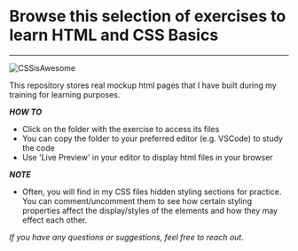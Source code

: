 # Browse this selection of exercises to learn HTML and CSS Basics

-----

![CSSisAwesome](https://user-images.githubusercontent.com/78743837/111850920-dd965b80-8911-11eb-8683-17e71fc0586f.png)


This repository stores real mockup html pages that I have built during my training for learning purposes. 

***HOW TO***
- Click on the folder with the exercise to access its files
- You can copy the folder to your preferred editor (e.g. VSCode) to study the code
- Use 'Live Preview' in your editor to display html files in your browser 

***NOTE***
- Often, you will find in my CSS files hidden styling sections for practice. You can comment/uncomment them to see how certain styling properties affect the display/styles of the elements and how they may effect each other.  

*If you have any questions or suggestions, feel free to reach out.* 



